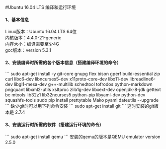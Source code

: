#Ubuntu 16.04 LTS 编译和运行环境
<h4> 1、基本信息</h4>
Linux版本：Ubuntu 16.04 LTS  64位<br>
内核版本：4.4.0-21-generic <br>
内存大小：编译需要至少4G <br>
gcc版本：version 5.3.1 <br>
<h4> 2、安装编译时所需的各个版本信息（搭建编译环境的命令） </h4>
```
sudo apt-get install -y git-core gnupg flex bison gperf build-essential zip curl libc6-dev libncurses5-dev x11proto-core-dev libx11-dev libreadline6-dev libgl1-mesa-dev g++-multilib schedtool tofrodos python-markdown pngquant libxml2-utils xsltproc zlib1g-dev libxext-dev openjdk-8-jdk gettext bc mtools lib32z1 lib32ncurses5 python-pip libyaml-dev python-dev squashfs-tools
sudo pip install prettytable Mako pyaml dateutils --upgrade
```
缺少git时可以用下列命令安装
```
sudo apt-get install git
```
这时安装的git版本是 2.7.4
<h4>3、安装运行时所需的软件（搭建运行环境的命令）</h4>
```
sudo apt-get install qemu
```
安装的qemu的版本是QEMU emulator version 2.5.0
